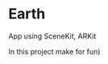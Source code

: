 # Earth

App using SceneKit, ARKit

In this project make for fun)

<a href="https://imgflip.com/gif/2n3h5t"/></a>




